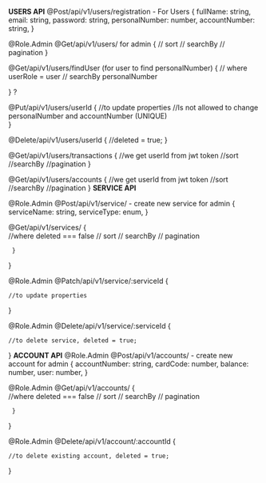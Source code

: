 
**USERS API**
@Post/api/v1/users/registration - For Users
{
	fullName: string,
	email: string,
	password: string,
  personalNumber: number,
  accountNumber: string, 
}

@Role.Admin
@Get/api/v1/users/ for admin
{
	// sort
	// searchBy
	// pagination
}

@Get/api/v1/users/findUser (for user to find personalNumber) 
{
      // where userRole = user
	// searchBy personalNumber 
	
}  ? 


@Put/api/v1/users/userId
{
	    //to update properties 
      //Is not allowed to change personalNumber and accountNumber (UNIQUE)  
}

@Delete/api/v1/users/userId
{
	//deleted = true;
}


@Get/api/v1/users/transactions
{
     //we get userId from jwt token
     //sort
     //searchBy
     //pagination
}

@Get/api/v1/users/accounts
{
     //we get userId from jwt token
     //sort
     //searchBy
     //pagination
}
**SERVICE API**

@Role.Admin
@Post/api/v1/service/ - create new service for admin
{
	serviceName: string,
	serviceType: enum,
}


@Get/api/v1/services/ 
{      
      //where deleted === false 
	// sort
	// searchBy
	// pagination

     }
}



@Role.Admin
@Patch/api/v1/service/:serviceId
{     

	//to update properties 
     
   
}


@Role.Admin
@Delete/api/v1/service/:serviceId
{     
      
	//to delete service, deleted = true;
}
**ACCOUNT API**
@Role.Admin
@Post/api/v1/accounts/ - create new account for admin
{
	accountNumber: string,
	cardCode: number,
	balance: number, 
        user: number, 
}


@Role.Admin
@Get/api/v1/accounts/ 
{      
      //where deleted === false 
	// sort
	// searchBy
	// pagination

     }
}





@Role.Admin
@Delete/api/v1/account/:accountId
{     
      
	//to delete existing account, deleted = true;
}


